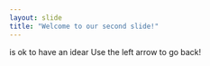 ```yaml
---
layout: slide
title: "Welcome to our second slide!"
---
```

is ok to have an idear
Use the left arrow to go back!
